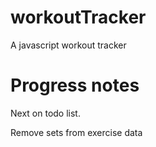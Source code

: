 # workoutTracker
A javascript workout tracker

# Progress notes

Next on todo list.

Remove sets from exercise data
